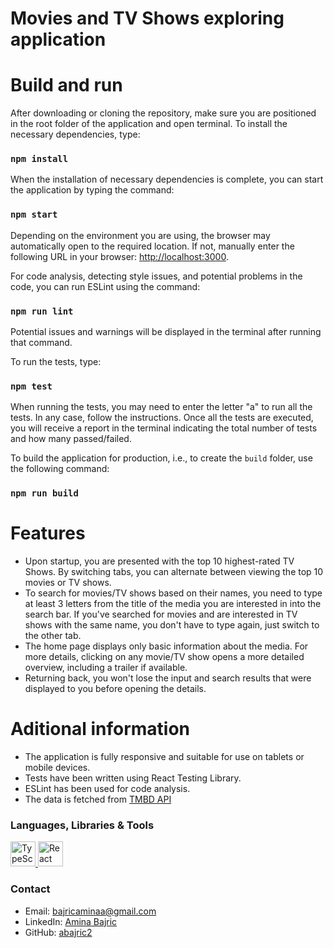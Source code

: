 # Movies and TV Shows exploring application

# Build and run

After downloading or cloning the repository, make sure you are positioned in the root folder of the application and open terminal. To install the necessary dependencies, type:

### `npm install`

When the installation of necessary dependencies is complete, you can start the application by typing the command:

### `npm start`

Depending on the environment you are using, the browser may automatically open to the required location. If not, manually enter the following URL in your browser: [http://localhost:3000](http://localhost:3000).

For code analysis, detecting style issues, and potential problems in the code, you can run ESLint using the command:

### `npm run lint`

Potential issues and warnings will be displayed in the terminal after running that command.

To run the tests, type:

### `npm test`

When running the tests, you may need to enter the letter "a" to run all the tests. In any case, follow the instructions. Once all the tests are executed, you will receive a report in the terminal indicating the total number of tests and how many passed/failed.

To build the application for production, i.e., to create the `build` folder, use the following command:

### `npm run build`

# Features
- Upon startup, you are presented with the top 10 highest-rated TV Shows. By switching tabs, you can alternate between viewing the top 10 movies or TV shows.
- To search for movies/TV shows based on their names, you need to type at least 3 letters from the title of the media you are interested in into the search bar. If you've searched for movies and are interested in TV shows with the same name, you don't have to type again, just switch to the other tab.
- The home page displays only basic information about the media. For more details, clicking on any movie/TV show opens a more detailed overview, including a trailer if available.
- Returning back, you won't lose the input and search results that were displayed to you before opening the details.
  
# Aditional information
- The application is fully responsive and suitable for use on tablets or mobile devices.
- Tests have been written using React Testing Library.
- ESLint has been used for code analysis.
- The data is fetched from [TMBD API](https://developers.themoviedb.org/3)

### Languages, Libraries & Tools
<p align="left"> <a href="https://www.typescriptlang.org/" target="_blank" rel="noreferrer"> <img src="https://upload.wikimedia.org/wikipedia/commons/4/4c/Typescript_logo_2020.svg" alt="TypeScript" width="40" height="40"/> </a> <a href="https://react.dev/" target="_blank" rel="noreferrer"> <img src="https://upload.wikimedia.org/wikipedia/commons/a/a7/React-icon.svg" alt="React" width="40" height="40"/> </a> 

### Contact
- Email: [bajricaminaa@gmail.com](mailto:bajricaminaa@gmail.com)
- LinkedIn: [Amina Bajric](https://www.linkedin.com/in/amina-bajric-b75619291/)
- GitHub: [abajric2](https://github.com/abajric2/)



